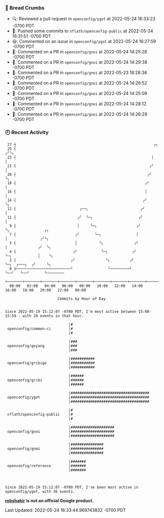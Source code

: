 ### 🍞 Bread Crumbs

 * 🔍: Reviewed a pull request in  `openconfig/ygot` at 2022-05-24 16:33:23 -0700 PDT
 * 🚢: Pushed some commits to `nflath/openconfig-public` at 2022-05-24 16:31:51 -0700 PDT
 * 😃: Commented on an issue in `openconfig/ygot` at 2022-05-24 16:27:59 -0700 PDT
 * 💬: Commented on a PR in  `openconfig/gnoi` at 2022-05-24 14:25:28 -0700 PDT
 * 💬: Commented on a PR in  `openconfig/gnoi` at 2022-05-24 14:29:38 -0700 PDT
 * 💬: Commented on a PR in  `openconfig/gnoi` at 2022-05-23 18:26:36 -0700 PDT
 * 💬: Commented on a PR in  `openconfig/gnoi` at 2022-05-24 14:26:52 -0700 PDT
 * 💬: Commented on a PR in  `openconfig/gnoi` at 2022-05-24 14:25:09 -0700 PDT
 * 💬: Commented on a PR in  `openconfig/gnoi` at 2022-05-24 14:28:12 -0700 PDT
 * 💬: Commented on a PR in  `openconfig/gnoi` at 2022-05-24 14:26:29 -0700 PDT

### 🕘 Recent Activity
```
 27 ┼                                                               ╭╮
 25 ┤                                                              ╭╯╰╮
 23 ┤                                                              │  │
 21 ┤                                                             ╭╯  │
 20 ┤                                                            ╭╯   ╰╮
 18 ┤                                                           ╭╯     │
 16 ┤                                                           │      │
 14 ┤                                                          ╭╯      ╰╮
 12 ┤                             ╭──╮                        ╭╯        │
 11 ┤                            ╭╯  ╰─╮                     ╭╯         │
  9 ┤                            │     ╰─╮                  ╭╯          ╰╮                ╭╮
  7 ┤                           ╭╯       ╰─╮                │            │               ╭╯╰╮
  5 ┤                           │          ╰╮              ╭╯            │              ╭╯  ╰╮
  4 ┤                          ╭╯           ╰─╮           ╭╯             ╰─╮            │    ╰╮
  2 ┤                         ╭╯              ╰╮         ╭╯                ╰─╮  ╭───╮  ╭╯     ╰╮
  0 ┼─────────────────────────╯                ╰─────────╯                   ╰──╯   ╰──╯       ╰────────
    +───────+───────+───────+───────+───────+───────+───────+───────+───────+───────+───────+───────+────
  00:00   02:00   04:00   06:00   08:00   10:00   12:00   14:00   16:00   18:00   20:00   22:00   00:00   

						Commits by Hour of Day


Since 2022-05-19 15:12:07 -0700 PDT, I'm most active between 15:00-15:59 - with 28 events in that hour.

```



```
                             |#
 openconfig/common-ci        |#
                             |#

                             |###
 openconfig/goyang           |###
                             |###

                             |###########
 openconfig/gribigo          |###########
                             |###########

                             |######
 openconfig/gribi            |######
                             |######

                             |####################################
 openconfig/ygot             |####################################
                             |####################################

                             |#
 nflath/openconfig-public    |#
                             |#

                             |####################
 openconfig/gnoi             |####################
                             |####################

                             |###############
 openconfig/gnmi             |###############
                             |###############

                             |#######
 openconfig/reference        |#######
                             |#######



Since 2022-05-19 15:12:07 -0700 PDT, I've been most active in openconfig/ygot, with 36 events.

```
**[robshakir](mailto:robjs@google.com) is not an official Google product.**  


Last Updated: 2022-05-24 16:33:44.969743832 -0700 PDT
